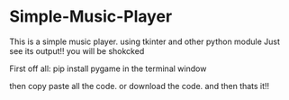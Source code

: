 # Simple-Music-Player
This is a simple music player. using tkinter and other python module
Just see its output!!
you will be shokcked

First off all:
pip install pygame in the terminal window

then copy paste all the code. or download the code. and then thats it!!
